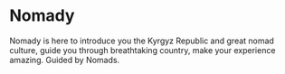 # Nomady
Nomady is here to introduce you the Kyrgyz Republic and great nomad culture, guide you through breathtaking country, make your experience amazing. Guided by Nomads.
